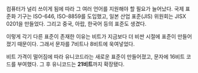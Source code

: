 컴퓨터가 널리 쓰이게 됨에 따라 그 여러 언어를 지원해야 할 필요가 늘어났다.
국제 표준화 기구는 ISO-646, ISO-8859를 도입했고, 일본 산업 표준(JIS) 위원회는 JISX 0201을 만들었다. 그리고 중국, 아랍, 한국어 등의 표준도 생겼다.

이렇게 각기 다른 표준이 존재한 이유는 비트가 지금보다 더 비싼 시절에 표준이 만들어 졌기 때문이다. 그래서 문자를 7비트나 8비트에 욱여넣었다.

비트 가격이 떨어짐에 따라 유니코드라는 새로운 표준이 만들어졌고, 문자에 16비트 코드를 부여했다. 그 후 유니코드는 **21비트**까지 확장됐다.